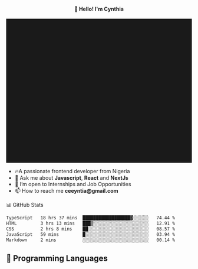 <h4 align="center">👋 Hello! I'm Cynthia</h4>

<hr style="height:10%; margin-left:0; margin-right:0;" />

<div align="left">
  <ul>
  <li>🔥A passionate frontend developer from Nigeria</li>
  <li>💬 Ask me about <strong>Javascript</strong>, <strong>React</strong> and <strong> NextJs</strong></li>
  <li>👯 I’m open to Internships and Job Opportunities</li>
  <li>📫 How to reach me <strong>ceeyntia@gmail.com</strong></li>
</ul>
</div
  
## 📊 GitHub Stats

<!--START_SECTION:waka-->

```txt
TypeScript   18 hrs 37 mins  ██████████████████▓░░░░░░   74.44 %
HTML         3 hrs 13 mins   ███▒░░░░░░░░░░░░░░░░░░░░░   12.91 %
CSS          2 hrs 8 mins    ██░░░░░░░░░░░░░░░░░░░░░░░   08.57 %
JavaScript   59 mins         █░░░░░░░░░░░░░░░░░░░░░░░░   03.94 %
Markdown     2 mins          ░░░░░░░░░░░░░░░░░░░░░░░░░   00.14 %
```

<!--END_SECTION:waka-->

## 💬 Programming Languages

<!--START_SECTION:languages-->
<!--END_SECTION:languages-->
